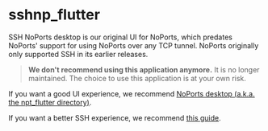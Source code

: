 # sshnp_flutter

SSH NoPorts desktop is our original UI for NoPorts, which predates NoPorts'
support for using NoPorts over any TCP tunnel. NoPorts originally only supported
SSH in its earlier releases.

> **We don't recommend using this application anymore.**
> It is no longer maintained.
> The choice to use this application is at your own risk.

If you want a good UI experience, we recommend
[NoPorts desktop (a.k.a. the npt_flutter directory)](../npt_flutter/README.md).

If you want a better SSH experience, we recommend
[this guide](https://docs.noports.com/usage/integrate-with-ssh-config).

